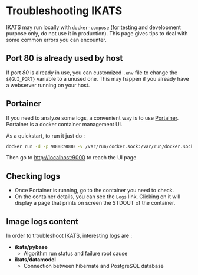 # Troubleshooting IKATS

IKATS may run locally with `docker-compose` (for testing and development purpose only, do not use it in production).
This page gives tips to deal with some common errors you can encounter.

## Port 80 is already used by host

If port *80* is already in use, you can customized `.env` file to change the `${GUI_PORT}` variable to a unused one.
This may happen if you already have a webserver running on your host.

## Portainer

If you need to analyze some logs, a convenient way is to use [Portainer](https://portainer.io/).
Portainer is a docker container management UI.

As a quickstart, to run it just do :

```bash
docker run -d -p 9000:9000 -v /var/run/docker.sock:/var/run/docker.sock -v /opt/portainer:/data portainer/portainer
```

Then go to [http://localhost:9000](http://localhost:9000) to reach the UI page

## Checking logs

- Once Portainer is running, go to the container you need to check.
- On the container details, you can see the `Logs` link. Clicking on it will display a page that prints on screen the STDOUT of the container.

## Image logs content

In order to troubleshoot IKATS, interesting logs are :

- **ikats/pybase**
  - Algorithm run status and failure root cause
- **ikats/datamodel**
  - Connection between hibernate and PostgreSQL database
